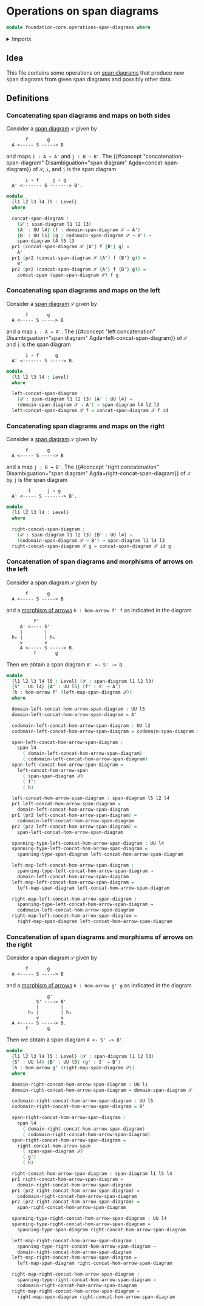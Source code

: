 # Operations on span diagrams

```agda
module foundation-core.operations-span-diagrams where
```

<details><summary>Imports</summary>

```agda
open import foundation.dependent-pair-types
open import foundation.morphisms-arrows
open import foundation.operations-spans
open import foundation.span-diagrams
open import foundation.spans
open import foundation.universe-levels

open import foundation-core.function-types
```

</details>

## Idea

This file contains some operations on
[span diagrams](foundation.span-diagrams.md) that produce new span diagrams from
given span diagrams and possibly other data.

## Definitions

### Concatenating span diagrams and maps on both sides

Consider a [span diagram](foundation.span-diagrams.md) `𝒮` given by

```text
       f       g
  A <----- S -----> B
```

and maps `i : A → A'` and `j : B → B'`. The
{{#concept "concatenation-span-diagram" Disambiguation="span diagram" Agda=concat-span-diagram}}
of `𝒮`, `i`, and `j` is the span diagram

```text
       i ∘ f     j ∘ g
  A' <------- S -------> B'.
```

```agda
module _
  {l1 l2 l3 l4 l5 : Level}
  where

  concat-span-diagram :
    (𝒮 : span-diagram l1 l2 l3)
    {A' : UU l4} (f : domain-span-diagram 𝒮 → A')
    {B' : UU l5} (g : codomain-span-diagram 𝒮 → B') →
    span-diagram l4 l5 l3
  pr1 (concat-span-diagram 𝒮 {A'} f {B'} g) =
    A'
  pr1 (pr2 (concat-span-diagram 𝒮 {A'} f {B'} g)) =
    B'
  pr2 (pr2 (concat-span-diagram 𝒮 {A'} f {B'} g)) =
    concat-span (span-span-diagram 𝒮) f g
```

### Concatenating span diagrams and maps on the left

Consider a [span diagram](foundation.span-diagrams.md) `𝒮` given by

```text
       f       g
  A <----- S -----> B
```

and a map `i : A → A'`. The
{{#concept "left concatenation" Disambiguation="span diagram" Agda=left-concat-span-diagram}}
of `𝒮` and `i` is the span diagram

```text
       i ∘ f      g
  A' <------- S -----> B.
```

```agda
module _
  {l1 l2 l3 l4 : Level}
  where

  left-concat-span-diagram :
    (𝒮 : span-diagram l1 l2 l3) {A' : UU l4} →
    (domain-span-diagram 𝒮 → A') → span-diagram l4 l2 l3
  left-concat-span-diagram 𝒮 f = concat-span-diagram 𝒮 f id
```

### Concatenating span diagrams and maps on the right

Consider a [span diagram](foundation.span-diagrams.md) `𝒮` given by

```text
       f       g
  A <----- S -----> B
```

and a map `j : B → B'`. The
{{#concept "right concatenation" Disambiguation="span diagram" Agda=right-concat-span-diagram}}
of `𝒮` by `j` is the span diagram

```text
        f      j ∘ g
  A' <----- S -------> B'.
```

```agda
module _
  {l1 l2 l3 l4 : Level}
  where

  right-concat-span-diagram :
    (𝒮 : span-diagram l1 l2 l3) {B' : UU l4} →
    (codomain-span-diagram 𝒮 → B') → span-diagram l1 l4 l3
  right-concat-span-diagram 𝒮 g = concat-span-diagram 𝒮 id g
```

### Concatenation of span diagrams and morphisms of arrows on the left

Consider a span diagram `𝒮` given by

```text
       f       g
  A <----- S -----> B
```

and a [morphism of arrows](foundation.morphisms-arrows.md) `h : hom-arrow f' f`
as indicated in the diagram

```text
          f'
     A' <---- S'
     |        |
  h₀ |        | h₁
     ∨        ∨
     A <----- S -----> B.
          f       g
```

Then we obtain a span diagram `A' <- S' -> B`.

```agda
module _
  {l1 l2 l3 l4 l5 : Level} (𝒮 : span-diagram l1 l2 l3)
  {S' : UU l4} {A' : UU l5} (f' : S' → A')
  (h : hom-arrow f' (left-map-span-diagram 𝒮))
  where

  domain-left-concat-hom-arrow-span-diagram : UU l5
  domain-left-concat-hom-arrow-span-diagram = A'

  codomain-left-concat-hom-arrow-span-diagram : UU l2
  codomain-left-concat-hom-arrow-span-diagram = codomain-span-diagram 𝒮

  span-left-concat-hom-arrow-span-diagram :
    span l4
      ( domain-left-concat-hom-arrow-span-diagram)
      ( codomain-left-concat-hom-arrow-span-diagram)
  span-left-concat-hom-arrow-span-diagram =
    left-concat-hom-arrow-span
      ( span-span-diagram 𝒮)
      ( f')
      ( h)

  left-concat-hom-arrow-span-diagram : span-diagram l5 l2 l4
  pr1 left-concat-hom-arrow-span-diagram =
    domain-left-concat-hom-arrow-span-diagram
  pr1 (pr2 left-concat-hom-arrow-span-diagram) =
    codomain-left-concat-hom-arrow-span-diagram
  pr2 (pr2 left-concat-hom-arrow-span-diagram) =
    span-left-concat-hom-arrow-span-diagram

  spanning-type-left-concat-hom-arrow-span-diagram : UU l4
  spanning-type-left-concat-hom-arrow-span-diagram =
    spanning-type-span-diagram left-concat-hom-arrow-span-diagram

  left-map-left-concat-hom-arrow-span-diagram :
    spanning-type-left-concat-hom-arrow-span-diagram →
    domain-left-concat-hom-arrow-span-diagram
  left-map-left-concat-hom-arrow-span-diagram =
    left-map-span-diagram left-concat-hom-arrow-span-diagram

  right-map-left-concat-hom-arrow-span-diagram :
    spanning-type-left-concat-hom-arrow-span-diagram →
    codomain-left-concat-hom-arrow-span-diagram
  right-map-left-concat-hom-arrow-span-diagram =
    right-map-span-diagram left-concat-hom-arrow-span-diagram
```

### Concatenation of span diagrams and morphisms of arrows on the right

Consider a span diagram `𝒮` given by

```text
       f       g
  A <----- S -----> B
```

and a [morphism of arrows](foundation.morphisms-arrows.md) `h : hom-arrow g' g`
as indicated in the diagram

```text
               g'
           S' ----> B'
           |        |
        h₀ |        | h₁
           ∨        ∨
  A <----- S -----> B.
       f       g
```

Then we obtain a span diagram `A <- S' -> B'`.

```agda
module _
  {l1 l2 l3 l4 l5 : Level} (𝒮 : span-diagram l1 l2 l3)
  {S' : UU l4} {B' : UU l5} (g' : S' → B')
  (h : hom-arrow g' (right-map-span-diagram 𝒮))
  where

  domain-right-concat-hom-arrow-span-diagram : UU l1
  domain-right-concat-hom-arrow-span-diagram = domain-span-diagram 𝒮

  codomain-right-concat-hom-arrow-span-diagram : UU l5
  codomain-right-concat-hom-arrow-span-diagram = B'

  span-right-concat-hom-arrow-span-diagram :
    span l4
      ( domain-right-concat-hom-arrow-span-diagram)
      ( codomain-right-concat-hom-arrow-span-diagram)
  span-right-concat-hom-arrow-span-diagram =
    right-concat-hom-arrow-span
      ( span-span-diagram 𝒮)
      ( g')
      ( h)

  right-concat-hom-arrow-span-diagram : span-diagram l1 l5 l4
  pr1 right-concat-hom-arrow-span-diagram =
    domain-right-concat-hom-arrow-span-diagram
  pr1 (pr2 right-concat-hom-arrow-span-diagram) =
    codomain-right-concat-hom-arrow-span-diagram
  pr2 (pr2 right-concat-hom-arrow-span-diagram) =
    span-right-concat-hom-arrow-span-diagram

  spanning-type-right-concat-hom-arrow-span-diagram : UU l4
  spanning-type-right-concat-hom-arrow-span-diagram =
    spanning-type-span-diagram right-concat-hom-arrow-span-diagram

  left-map-right-concat-hom-arrow-span-diagram :
    spanning-type-right-concat-hom-arrow-span-diagram →
    domain-right-concat-hom-arrow-span-diagram
  left-map-right-concat-hom-arrow-span-diagram =
    left-map-span-diagram right-concat-hom-arrow-span-diagram

  right-map-right-concat-hom-arrow-span-diagram :
    spanning-type-right-concat-hom-arrow-span-diagram →
    codomain-right-concat-hom-arrow-span-diagram
  right-map-right-concat-hom-arrow-span-diagram =
    right-map-span-diagram right-concat-hom-arrow-span-diagram
```
